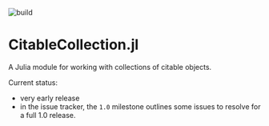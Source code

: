 ![build](https://github.com/cite-architecture/CitableCollection.jl/actions/workflows/Documentation.yml/badge.svg)


# CitableCollection.jl

A Julia module for working with collections of citable objects.

Current status: 

- very early release
- in the issue tracker, the `1.0` milestone outlines some issues to resolve for a full 1.0 release.